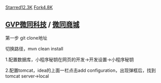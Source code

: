  [ Starred](https://gitee.com/fuyang_lipengjun/platform/unstar)[12.3K](https://gitee.com/fuyang_lipengjun/platform/stargazers) [ Fork](https://gitee.com/fuyang_lipengjun/platform#)[4.8K](https://gitee.com/fuyang_lipengjun/platform/members)

## [GVP](https://gitee.com/gvp)[微同科技](https://gitee.com/fuyang_lipengjun) / [微同商城](https://gitee.com/fuyang_lipengjun/platform)



第一步 git clone地址

切换路径，mvn clean install



1.配置数据库，小程序秘钥在网页的开发->开发设置->小程序秘钥

2.配置tomcat，idea的上面一栏点击add configuration，出现弹框后，找到tomcat server->local